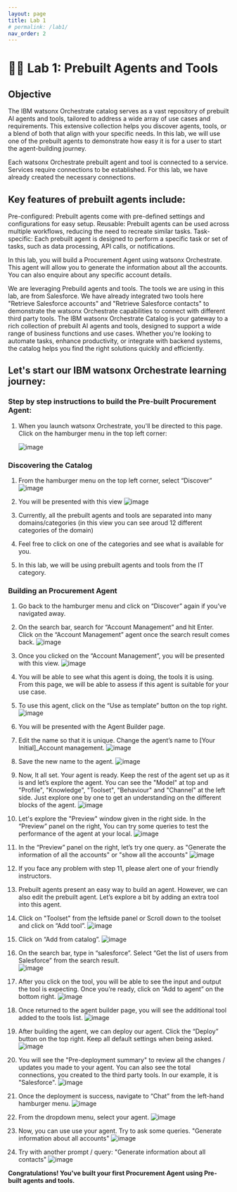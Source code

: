 ```yaml
---
layout: page
title: Lab 1
# permalink: /lab1/
nav_order: 2
---
```

# 🧑‍💼 Lab 1: Prebuilt Agents and Tools

## Objective
The IBM watsonx Orchestrate catalog serves as a vast repository of prebuilt AI agents and tools, tailored to address a wide array of use cases and requirements. This extensive collection helps you discover agents, tools, or a blend of both that align with your specific needs. In this lab, we will use one of the prebuilt agents to demonstrate how easy it is for a user to start the agent-building journey.

Each watsonx Orchestrate prebuilt agent and tool is connected to a service. Services require connections to be established. For this lab, we have already created the necessary connections.

## Key features of prebuilt agents include:
Pre-configured: Prebuilt agents come with pre-defined settings and configurations for easy setup.
Reusable: Prebuilt agents can be used across multiple workflows, reducing the need to recreate similar tasks.
Task-specific: Each prebuilt agent is designed to perform a specific task or set of tasks, such as data processing, API calls, or notifications.
    
In this lab, you will build a Procurement Agent using watsonx Orchestrate. This agent will allow you to generate the information about all the accounts. You can also enquire about any specific account details.   

We are leveraging Prebuild agents and tools. The tools we are using in this lab, are from Salesforce. We have already integrated two tools here "Retrieve Salesforce accounts" and "Retrieve Salesforce contacts" to demonstrate the watsonx Orchestrate capabilities to connect with different third party tools. 
The IBM watsonx Orchestrate Catalog is your gateway to a rich collection of prebuilt AI agents and tools, designed to support a wide range of business functions and use cases. Whether you're looking to automate tasks, enhance productivity, or integrate with backend systems, the catalog helps you find the right solutions quickly and efficiently.

## Let's start our IBM watsonx Orchestrate learning journey: 

### Step by step instructions to build the Pre-built Procurement Agent:

1. When you launch watsonx Orchestrate, you'll be directed to this page. Click on the hamburger menu in the top left corner:

    ![image](./imgs/imgs_1/step_1.png)

### Discovering the Catalog
1. From the hamburger menu on the top left corner, select “Discover”
    ![image](./imgs/imgs_1/discover.png)
2. You will be presented with this view
    ![image](./imgs/imgs_1/catalog_view.png)

3. Currently, all the prebuilt agents and tools are separated into many domains/categories (in this view you can see aroud 12 different categories of the domain)
4. Feel free to click on one of the categories and see what is available for you.
5. In this lab, we will be using prebuilt agents and tools from the IT category.

### Building an Procurement Agent

1. Go back to the hamburger menu and click on “Discover” again if you’ve navigated away.
2. On the search bar, search for “Account Management” and hit Enter. Click on the “Account Management” agent once the search result comes back.
   ![image](./imgs/imgs_1/account_management_agent.png)

3. Once you clicked on the “Account Management”, you will be presented with this view.
   ![image](./imgs/imgs_1/agent_view.png)


4. You will be able to see what this agent is doing, the tools it is using. From this page, we will be able to assess if this agent is suitable for your use case.
5. To use this agent, click on the “Use as template” button on the top right.
    ![image](./imgs/imgs_1/use_template.png)

6. You will be presented with the Agent Builder page.
   
7. Edit the name so that it is unique. Change the agent’s name to [Your Initial]_Account management.
   ![image](./imgs/imgs_1/agent_name.png)
   
8. Save the new name to the agent. 
   ![image](./imgs/imgs_1/save_name.png)

9. Now, It all set. Your agent is ready. Keep the rest of the agent set up as it is and let’s explore the agent. You can see the "Model" at top and "Profile", "Knowledge", "Toolset", "Behaviour" and "Channel" at the left side. Just explore one by one to get an understanding on the different blocks of the agent.
    ![image](./imgs/imgs_1/agent_blocks.png)
   
10. Let's explore the "Preview" window given in the right side. In the “Preview” panel on the right, You can try some queries to test the performance of the agent at your local.
    ![image](./imgs/imgs_1/preview.png)

11. In the “Preview” panel on the right, let’s try one query. as "Generate the information of all the accounts" or "show all the accounts"
    ![image](./imgs/imgs_1/preview_outcome.png)

12. If you face any problem with step 11, please alert one of your friendly instructors.
13. Prebuilt agents present an easy way to build an agent. However, we can also edit the prebuilt agent. Let’s explore a bit by adding an extra tool into this agent.
14. Click on "Toolset" from the leftside panel or Scroll down to the toolset and click on “Add tool”.
    ![image](./imgs/imgs_1/add_tool.png)

15. Click on “Add from catalog”.
     ![image](./imgs/imgs_1/ad_frm_catalog.png)

16. On the search bar, type in “salesforce”. Select “Get the list of users from Salesforce” from the search result.  
    ![image](./imgs/imgs_1/list_user_tool.png)
17. After you click on the tool, you will be able to see the input and output the tool is expecting. Once you’re ready, click on “Add to agent” on the bottom right.
    ![image](./imgs/imgs_1/add_tool_agent.png)

18. Once returned to the agent builder page, you will see the additional tool added to the tools list.
    ![image](./imgs/imgs_1/added_tool_list.png)

19. After building the agent, we can deploy our agent. Click the “Deploy” button on the top right. Keep all default settings when being asked.
    ![image](./imgs/imgs_1/deploy.png)
20. You will see the "Pre-deployment summary" to review all the changes / updates you made to your agent. You can also see the total connections, you created to the third party tools. In our example, it is "Salesforce".
    ![image](./imgs/imgs_1/pre_deployment.png)
21. Once the deployment is success, navigate to “Chat” from the left-hand hamburger menu.
    ![image](./imgs/imgs_1/chat.png)
22. From the dropdown menu, select your agent.
    ![image](./imgs/imgs_1/agent_selection.png)
23. Now, you can use use your agent. Try to ask some queries. "Generate information about all accounts" 
    ![image](./imgs/imgs_1/generate_outcome.png)
24. Try with another prompt / query: "Generate information about all contacts"
    ![image](./imgs/imgs_1/generate_outcome1.png)


**Congratulations! You've built your first Procurement Agent using Pre-built agents and tools.**
